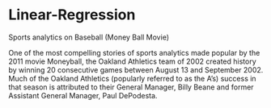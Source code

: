 # Linear-Regression
Sports analytics on Baseball (Money Ball Movie)

One of the most compelling stories of sports analytics made popular by the 2011 movie Moneyball, the Oakland Athletics team of 2002 created history by winning 20 consecutive games between August 13 and September 2002. Much of the Oakland Athletics (popularly referred to as the A’s) success in that season is attributed to their General Manager, Billy Beane and former Assistant General Manager, Paul DePodesta. 
